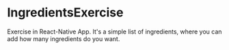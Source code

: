# IngredientsExercise
Exercise in React-Native App. It's a simple list of ingredients, where you can add how many ingredients do you want.
